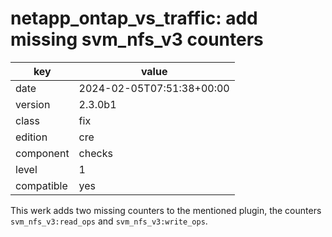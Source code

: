 [//]: # (werk v2)
# netapp_ontap_vs_traffic: add missing svm_nfs_v3 counters

key        | value
---------- | ---
date       | 2024-02-05T07:51:38+00:00
version    | 2.3.0b1
class      | fix
edition    | cre
component  | checks
level      | 1
compatible | yes

This werk adds two missing counters to the mentioned plugin, the counters `svm_nfs_v3:read_ops` and `svm_nfs_v3:write_ops`.
